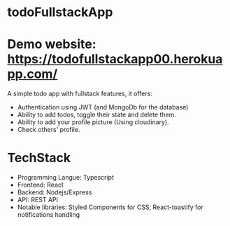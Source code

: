# todoFullstackApp
# Demo website: https://todofullstackapp00.herokuapp.com/
A simple todo app with fullstack features, it offers:
- Authentication using JWT (and MongoDb for the database)
- Ability to add todos, toggle their state and delete them.
- Ability to add your profile picture (Using cloudinary).
- Check others' profile.
# TechStack
- Programming Langue: Typescript
- Frontend: React
- Backend: Nodejs/Express
- API: REST API
- Notable libraries: Styled Components for CSS, React-toastify for notifications handling
